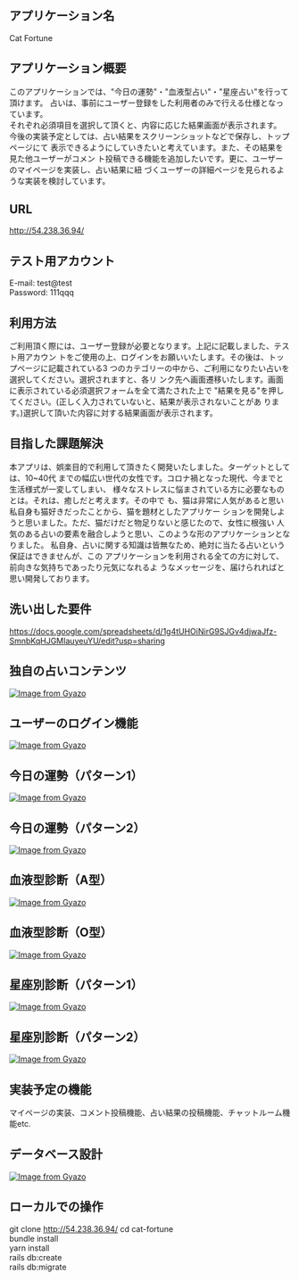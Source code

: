 ## アプリケーション名
 Cat Fortune      

## アプリケーション概要
 このアプリケーションでは、"今日の運勢"・"血液型占い"・"星座占い"を行って頂けます。
 占いは、事前にユーザー登録をした利用者のみで行える仕様となっています。           
 それぞれ必須項目を選択して頂くと、内容に応じた結果画面が表示されます。           
 今後の実装予定としては、占い結果をスクリーンショットなどで保存し、トップページにて 
 表示できるようにしていきたいと考えています。また、その結果を見た他ユーザーがコメン 
 ト投稿できる機能を追加したいです。更に、ユーザーのマイページを実装し、占い結果に紐 
 づくユーザーの詳細ページを見られるような実装を検討しています。                  

## URL
 http://54.238.36.94/

## テスト用アカウント
 E-mail: test@test   
 Password: 111qqq

## 利用方法
 ご利用頂く際には、ユーザー登録が必要となります。上記に記載しました、テスト用アカウン 
 トをご使用の上、ログインをお願いいたします。その後は、トップページに記載されている3 
 つのカテゴリーの中から、ご利用になりたい占いを選択してください。選択されますと、各リ 
 ンク先へ画面遷移いたします。画面に表示されている必須選択フォームを全て満たされた上で 
 "結果を見る"を押してください。(正しく入力されていないと、結果が表示されないことがあ 
 ります。)選択して頂いた内容に対する結果画面が表示されます。                     

## 目指した課題解決
 本アプリは、娯楽目的で利用して頂きたく開発いたしました。ターゲットとしては、10~40代 
 までの幅広い世代の女性です。コロナ禍となった現代、今までと生活様式が一変してしまい、 
 様々なストレスに悩まされている方に必要なものとは。それは、癒しだと考えます。その中で 
 も、猫は非常に人気があると思い私自身も猫好きだったことから、猫を題材としたアプリケー 
 ションを開発しようと思いました。ただ、猫だけだと物足りないと感じたので、女性に根強い 
 人気のある占いの要素を融合しようと思い、このような形のアプリケーションとなりました。 
 私自身、占いに関する知識は皆無なため、絶対に当たる占いという保証はできませんが、この 
 アプリケーションを利用される全ての方に対して、前向きな気持ちであったり元気になれるよ 
 うなメッセージを、届けられればと思い開発しております。                          

## 洗い出した要件
 https://docs.google.com/spreadsheets/d/1g4tUHOiNirG9SJGv4djwaJfz-SmnbKqHJGMIauyeuYU/edit?usp=sharing 

## 独自の占いコンテンツ
 [![Image from Gyazo](https://i.gyazo.com/3a7d623be6e3df4891fd42d27af962c0.png)](https://gyazo.com/3a7d623be6e3df4891fd42d27af962c0) 

## ユーザーのログイン機能
[![Image from Gyazo](https://i.gyazo.com/ac9b027693fd382d232beaa8c142d01e.gif)](https://gyazo.com/ac9b027693fd382d232beaa8c142d01e) 

## 今日の運勢（パターン1）
[![Image from Gyazo](https://i.gyazo.com/27b3ccf1906752cb6836e27e0cc07701.gif)](https://gyazo.com/27b3ccf1906752cb6836e27e0cc07701)

## 今日の運勢（パターン2）
[![Image from Gyazo](https://i.gyazo.com/84b219774acce99dbdae806c94c707ef.gif)](https://gyazo.com/84b219774acce99dbdae806c94c707ef)

## 血液型診断（A型）
[![Image from Gyazo](https://i.gyazo.com/b316448dfc2c012a9c92ca425656fdb8.gif)](https://gyazo.com/b316448dfc2c012a9c92ca425656fdb8)

## 血液型診断（O型）
[![Image from Gyazo](https://i.gyazo.com/b49de6413c8d573176b699080d59bc42.gif)](https://gyazo.com/b49de6413c8d573176b699080d59bc42)

## 星座別診断（パターン1）
[![Image from Gyazo](https://i.gyazo.com/89ed26fc647b7dc13b2cf53c2e763415.gif)](https://gyazo.com/89ed26fc647b7dc13b2cf53c2e763415)

## 星座別診断（パターン2）
[![Image from Gyazo](https://i.gyazo.com/1037d05ef2faef29bd0e84f466c4f08f.gif)](https://gyazo.com/1037d05ef2faef29bd0e84f466c4f08f)

## 実装予定の機能
 マイページの実装、コメント投稿機能、占い結果の投稿機能、チャットルーム機能etc. 

## データベース設計
 [![Image from Gyazo](https://i.gyazo.com/0d02b507b2178efa4f67d75750b71620.png)](https://gyazo.com/0d02b507b2178efa4f67d75750b71620)

## ローカルでの操作
 git clone http://54.238.36.94/ 
 cd cat-fortune                 
 bundle install                 
 yarn install                   
 rails db:create                
 rails db:migrate               
